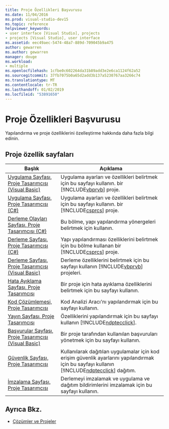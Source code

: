 ```yaml
---
title: Proje Özellikleri Başvurusu
ms.date: 11/04/2016
ms.prod: visual-studio-dev15
ms.topic: reference
helpviewer_keywords:
- user interface [Visual Studio], projects
- projects [Visual Studio], user interface
ms.assetid: eec49aec-5474-48a7-889d-709045b9a475
author: gewarren
ms.author: gewarren
manager: douge
ms.workload:
- multiple
ms.openlocfilehash: 1cfbe0c602264da31b89add3e2e6ca1124f62a52
ms.sourcegitcommit: 37fb7075b0a65d2add3b137a5230767aa3266c74
ms.translationtype: MT
ms.contentlocale: tr-TR
ms.lasthandoff: 01/02/2019
ms.locfileid: "53891650"
---
```

# <a name="project-properties-reference"></a>Proje Özellikleri Başvurusu
Yapılandırma ve proje özelliklerini özelleştirme hakkında daha fazla bilgi edinin.

## <a name="project-properties-pages"></a>Proje özellik sayfaları

| Başlık | Açıklama |
| - | - |
| [Uygulama Sayfası, Proje Tasarımcısı (Visual Basic)](../../ide/reference/application-page-project-designer-visual-basic.md) | Uygulama ayarları ve özellikleri belirtmek için bu sayfayı kullanın. bir [!INCLUDE[vbprvb](../../code-quality/includes/vbprvb_md.md)] proje. |
| [Uygulama Sayfası, Proje Tasarımcısı (C#)](../../ide/reference/application-page-project-designer-csharp.md) | Uygulama ayarları ve özellikleri belirtmek için bu sayfayı kullanın. bir [!INCLUDE[csprcs](../../data-tools/includes/csprcs_md.md)] proje. |
| [Derleme Olayları Sayfası, Proje Tasarımcısı (C#)](../../ide/reference/build-events-page-project-designer-csharp.md) | Bu bölme, yapı yapılandırma yönergeleri belirtmek için kullanın. |
| [Derleme Sayfası, Proje Tasarımcısı (C#)](../../ide/reference/build-page-project-designer-csharp.md) | Yapı yapılandırması özelliklerini belirtmek için bu bölme kullanan bir [!INCLUDE[csprcs](../../data-tools/includes/csprcs_md.md)] proje. |
| [Derleme Sayfası, Proje Tasarımcısı (Visual Basic)](../../ide/reference/compile-page-project-designer-visual-basic.md) | Derleme özelliklerini belirtmek için bu sayfayı kullanın [!INCLUDE[vbprvb](../../code-quality/includes/vbprvb_md.md)] projeleri. |
| [Hata Ayıklama Sayfası, Proje Tasarımcısı](../../ide/reference/debug-page-project-designer.md) | Bir proje için hata ayıklama özelliklerini belirtmek için bu sayfayı kullanın. |
| [Kod Çözümlemesi, Proje Tasarımcısı](../../ide/reference/code-analysis-project-designer.md) | Kod Analizi Aracı'nı yapılandırmak için bu sayfayı kullanın. |
| [Yayın Sayfası, Proje Tasarımcısı](../../ide/reference/publish-page-project-designer.md) | Özelliklerini yapılandırmak için bu sayfayı kullanın [!INCLUDE[ndptecclick](../../deployment/includes/ndptecclick_md.md)]. |
| [Başvurular Sayfası, Proje Tasarımcısı (Visual Basic)](../../ide/reference/references-page-project-designer-visual-basic.md) | Bir proje tarafından kullanılan başvuruları yönetmek için bu sayfayı kullanın. |
| [Güvenlik Sayfası, Proje Tasarımcısı](../../ide/reference/security-page-project-designer.md) | Kullanılarak dağıtılan uygulamalar için kod erişim güvenlik ayarlarını yapılandırmak için bu sayfayı kullanın [!INCLUDE[ndptecclick](../../deployment/includes/ndptecclick_md.md)] dağıtım. |
| [İmzalama Sayfası, Proje Tasarımcısı](../../ide/reference/signing-page-project-designer.md) | Derlemeyi imzalamak ve uygulama ve dağıtım bildirimlerini imzalamak için bu sayfayı kullanın. |

## <a name="see-also"></a>Ayrıca Bkz.

- [Çözümler ve Projeler](../../ide/solutions-and-projects-in-visual-studio.md)
